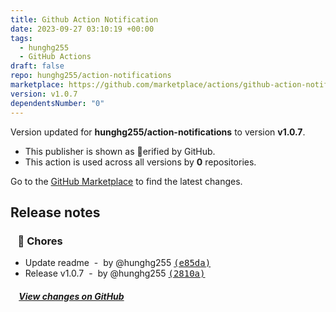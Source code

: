 ```yaml
---
title: Github Action Notification
date: 2023-09-27 03:10:19 +00:00
tags:
  - hunghg255
  - GitHub Actions
draft: false
repo: hunghg255/action-notifications
marketplace: https://github.com/marketplace/actions/github-action-notification
version: v1.0.7
dependentsNumber: "0"
---
```



Version updated for **hunghg255/action-notifications** to version **v1.0.7**.
- This publisher is shown as erified by GitHub.
- This action is used across all versions by **0** repositories.

Go to the [GitHub Marketplace](https://github.com/marketplace/actions/github-action-notification) to find the latest changes.

## Release notes

### &nbsp;&nbsp;&nbsp;🏡 Chores

- Update readme &nbsp;-&nbsp; by @hunghg255 [<samp>(e85da)</samp>](https://github.com/hunghg255/action-notifications/commit/e85da99)
- Release v1.0.7 &nbsp;-&nbsp; by @hunghg255 [<samp>(2810a)</samp>](https://github.com/hunghg255/action-notifications/commit/2810a8a)

##### &nbsp;&nbsp;&nbsp;&nbsp;[View changes on GitHub](https://github.com/hunghg255/action-notifications/compare/v1.0.6...v1.0.7)
